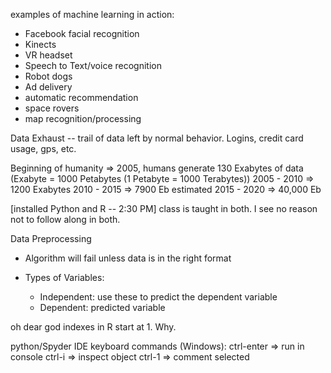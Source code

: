 examples of machine learning in action:
* Facebook facial recognition
* Kinects
* VR headset
* Speech to Text/voice recognition
* Robot dogs
* Ad delivery
* automatic recommendation
* space rovers
* map recognition/processing

Data Exhaust -- trail of data left by normal behavior. Logins, credit card usage, gps, etc.

Beginning of humanity => 2005, humans generate 130 Exabytes of data
  (Exabyte = 1000 Petabytes (1 Petabyte = 1000 Terabytes))
2005 - 2010 => 1200 Exabytes
2010 - 2015 => 7900 Eb
estimated 2015 - 2020 => 40,000 Eb

[installed Python and R -- 2:30 PM]
class is taught in both. I see no reason not to follow along in both.

Data Preprocessing
* Algorithm will fail unless data is in the right format

* Types of Variables:
  * Independent: use these to predict the dependent variable
  * Dependent: predicted variable

oh dear god indexes in R start at 1. Why.

python/Spyder IDE keyboard commands (Windows):
ctrl-enter => run in console
ctrl-i => inspect object
ctrl-1 => comment selected
